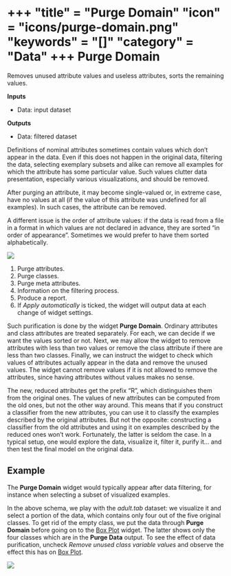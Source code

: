 +++
"title" = "Purge Domain"
"icon" = "icons/purge-domain.png"
"keywords" = "[]"
"category" = "Data"
+++
Purge Domain
============

Removes unused attribute values and useless attributes, sorts the remaining values.

**Inputs**

- Data: input dataset

**Outputs**

- Data: filtered dataset

Definitions of nominal attributes sometimes contain values which don’t appear in the data. Even if this does not happen in the original data, filtering the data, selecting exemplary subsets and alike can remove all examples for which the attribute has some particular value. Such values clutter data presentation, especially various visualizations, and should be removed.

After purging an attribute, it may become single-valued or, in extreme case, have no values at all (if the value of this attribute was undefined for all examples). In such cases, the attribute can be removed.

A different issue is the order of attribute values: if the data is read from a file in a format in which values are not declared in advance, they are sorted “in order of appearance”. Sometimes we would prefer to have them sorted alphabetically.

![](/images/PurgeDomain-stamped.png)

1. Purge attributes.
2. Purge classes.
3. Purge meta attributes.
4. Information on the filtering process.
5. Produce a report.
6. If *Apply automatically* is ticked, the widget will output data at
   each change of widget settings.

Such purification is done by the widget **Purge Domain**. Ordinary attributes and class attributes are treated separately. For each, we can decide if we want the values sorted or not. Next, we may allow the widget to remove attributes with less than two values or remove the class attribute if there are less than two classes. Finally, we can instruct the widget to check which values of attributes actually appear in the data and remove the unused values. The widget cannot remove values if it is not allowed to remove the attributes, since having attributes without values makes no sense.

The new, reduced attributes get the prefix “R”, which distinguishes them from the original ones. The values of new attributes can be computed from the old ones, but not the other way around. This means that if you construct a classifier from the new attributes, you can use it to classify the examples described by the original attributes. But not the opposite: constructing a classifier from the old attributes and using it on examples described by the reduced ones won’t work. Fortunately, the latter is seldom the case. In a typical setup, one would explore the data, visualize it, filter it, purify it… and then test the final model on the original data.

Example
-------

The **Purge Domain** widget would typically appear after data filtering, for instance when selecting a subset of visualized examples.

In the above schema, we play with the *adult.tab* dataset: we visualize it and select a portion of the data, which contains only four out of the five original classes. To get rid of the empty class, we put the data through **Purge Domain** before going on to the [Box Plot](../visualize/boxplot.md) widget. The latter shows only the four classes which are in the **Purge Data** output. To see the effect of data purification, uncheck *Remove unused class variable values* and observe the effect this has on [Box Plot](../visualize/boxplot.md).

![](/images/PurgeDomain-example.png)
